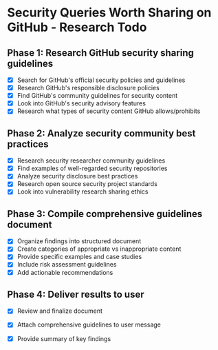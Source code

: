 # Security Queries Worth Sharing on GitHub - Research Todo

## Phase 1: Research GitHub security sharing guidelines
- [x] Search for GitHub's official security policies and guidelines
- [x] Research GitHub's responsible disclosure policies
- [x] Find GitHub's community guidelines for security content
- [x] Look into GitHub's security advisory features
- [x] Research what types of security content GitHub allows/prohibits

## Phase 2: Analyze security community best practices
- [x] Research security researcher community guidelines
- [x] Find examples of well-regarded security repositories
- [x] Analyze security disclosure best practices
- [x] Research open source security project standards
- [x] Look into vulnerability research sharing ethics

## Phase 3: Compile comprehensive guidelines document
- [x] Organize findings into structured document
- [x] Create categories of appropriate vs inappropriate content
- [x] Provide specific examples and case studies
- [x] Include risk assessment guidelines
- [x] Add actionable recommendations

## Phase 4: Deliver results to user
- [x] Review and finalize document
- [x] Attach comprehensive guidelines to user message
- [x] Provide summary of key findings

